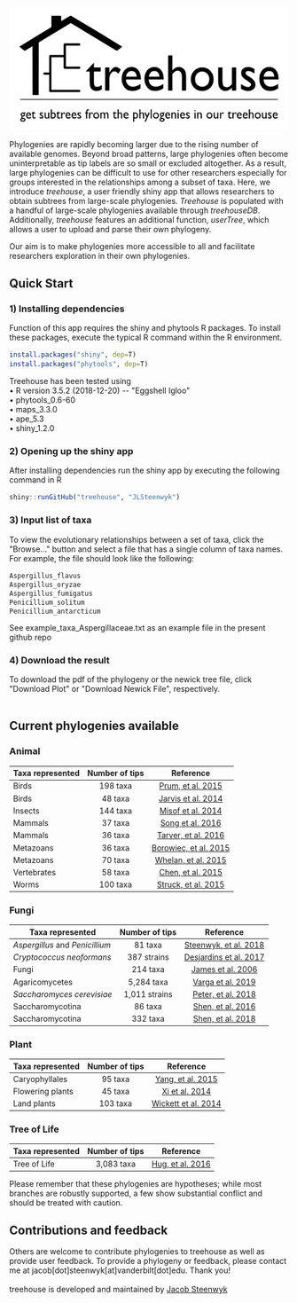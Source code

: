 ![](www/treehouse_logo.png)

Phylogenies are rapidly becoming larger due to the rising number of available genomes. Beyond broad patterns, large phylogenies often become uninterpretable as tip labels are so small or excluded altogether. As a result, large phylogenies can be difficult to use for other researchers especially for groups interested in the relationships among a subset of taxa. Here, we introduce <i>treehouse</i>, a user friendly shiny app that allows researchers to obtain subtrees from large-scale phylogenies. <i>Treehouse</i> is populated with a handful of large-scale phylogenies available through <i>treehouseDB</i>. Additionally, <i>treehouse</i> features an additional function, <i>userTree</i>, which allows a user to upload and parse their own phylogeny.

Our aim is to make phylogenies more accessible to all and facilitate researchers exploration in their own phylogenies. 

## Quick Start

### 1) Installing dependencies
Function of this app requires the shiny and phytools R packages. To install these packages, execute the typical R command within the R environment.
```R
install.packages("shiny", dep=T)
install.packages("phytools", dep=T)
```
Treehouse has been tested using<br />
• R version 3.5.2 (2018-12-20) -- "Eggshell Igloo"<br />
• phytools_0.6-60<br />
• maps_3.3.0<br />
• ape_5.3<br />
• shiny_1.2.0<br />

### 2) Opening up the shiny app
After installing dependencies run the shiny app by executing the following command in R
```R
shiny::runGitHub("treehouse", "JLSteenwyk")
```

### 3) Input list of taxa
To view the evolutionary relationships between a set of taxa, click the "Browse..." button and select a file that has a single column of taxa names. For example, the file should look like the following:
```
Aspergillus_flavus
Aspergillus_oryzae
Aspergillus_fumigatus
Penicillium_solitum
Penicillium_antarcticum
```
See example_taxa_Aspergillaceae.txt as an example file in the present github repo

### 4) Download the result
To download the pdf of the phylogeny or the newick tree file, click "Download Plot" or "Download Newick File", respectively.
<br /><br />

## Current phylogenies available

### Animal
| Taxa represented                | Number of tips           | Reference                                                                                                               |
| ------------------------------- |:------------------------:| :---------------------------------------------------------------------------------------------------------------------: |
| Birds                           | 198 taxa                 | [Prum, et al. 2015](https://www.nature.com/articles/nature15697)                                                        |
| Birds                           | 48 taxa                  | [Jarvis et al. 2014](http://science.sciencemag.org/content/346/6215/1320)                                               |
| Insects                         | 144 taxa                 | [Misof et al. 2014](http://science.sciencemag.org/content/346/6210/763)                                                 |
| Mammals                         | 37 taxa                  | [Song et al. 2016](https://www.pnas.org/content/109/37/14942)                                                           |
| Mammals                         | 36 taxa                  | [Tarver, et al. 2016](https://academic.oup.com/gbe/article/8/2/330/2574016)                                             |
| Metazoans                       | 36 taxa                  | [Borowiec, et al. 2015](https://bmcgenomics.biomedcentral.com/articles/10.1186/s12864-015-2146-4)                       |
| Metazoans                       | 70 taxa                  | [Whelan, et al. 2015](https://www.pnas.org/content/112/18/5773)                                                         |
| Vertebrates                     | 58 taxa                  | [Chen, et al. 2015](https://academic.oup.com/sysbio/article/64/6/1104/1669963)                                          |
| Worms                           | 100 taxa                 | [Struck, et al. 2015](https://www.cell.com/current-biology/fulltext/S0960-9822(15)00672-7?code=cell-site)               |

### Fungi
| Taxa represented                | Number of tips           | Reference                                                                       |
| ------------------------------- |:------------------------:| :-----------------------------------------------------------------------------: |
| *Aspergillus* and *Penicillium* | 81 taxa                  | [Steenwyk, et al. 2018](https://www.biorxiv.org/content/10.1101/370429v3)       |
| *Cryptococcus neoformans*       | 387 strains              | [Desjardins et al. 2017](https://genome.cshlp.org/content/27/7/1207.short)      |
| Fungi                           | 214 taxa                 | [James et al. 2006](https://www.nature.com/articles/nature05110)                |
| Agaricomycetes                  | 5,284 taxa               | [Varga et al. 2019](https://www.nature.com/articles/s41559-019-0834-1)          |
| *Saccharomyces cerevisiae*      | 1,011 strains            | [Peter, et al. 2018](https://www.nature.com/articles/s41586-018-0030-5)         |
| Saccharomycotina                | 86 taxa                  | [Shen, et al. 2016](http://www.g3journal.org/content/6/12/3927.abstract)        |
| Saccharomycotina                | 332 taxa                 | [Shen, et al. 2018](https://www.cell.com/cell/fulltext/S0092-8674(18)31332-1)   |

### Plant
| Taxa represented                | Number of tips           | Reference                                                                       |
| ------------------------------- |:------------------------:| :-----------------------------------------------------------------------------: |
| Caryophyllales                  | 95 taxa                  | [Yang, et al. 2015](https://academic.oup.com/mbe/article/32/8/2001/2925547)     |
| Flowering plants                | 45 taxa                  | [Xi et al. 2014](https://academic.oup.com/sysbio/article/63/6/919/2847851)      |
| Land plants                     | 103 taxa                 | [Wickett et al. 2014](https://www.pnas.org/content/111/45/E4859)                |

### Tree of Life
| Taxa represented                | Number of tips           | Reference                                                                       |
| ------------------------------- |:------------------------:| :-----------------------------------------------------------------------------: |
| Tree of Life                    | 3,083 taxa               | [Hug, et al. 2016](https://www.nature.com/articles/nmicrobiol201648)            |

Please remember that these phylogenies are hypotheses; while most branches are robustly supported, a few show substantial conflict and should be treated with caution.

## Contributions and feedback
Others are welcome to contribute phylogenies to treehouse as well as provide user feedback. To provide a phylogeny or feedback, please contact me at jacob[dot]steenwyk[at]vanderbilt[dot]edu. Thank you!
<br />
<br />
treehouse is developed and maintained by [Jacob Steenwyk](https://jlsteenwyk.github.io/)

